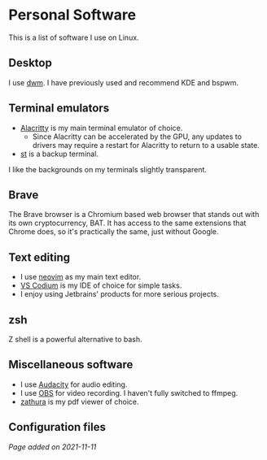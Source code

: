 # Personal Software
This is a list of software I use on Linux.

## Desktop
I use [dwm](../rocks/dwm.html). I have previously used and recommend KDE and bspwm.

## Terminal emulators
- [Alacritty](https://github.com/alacritty/alacritty) is my main terminal
emulator of choice.
    - Since Alacritty can be accelerated by the GPU, any updates to drivers may
require a restart for Alacritty to return to a usable state.
- [st](../rocks/st.html) is a backup terminal.

I like the backgrounds on my terminals slightly transparent.

## Brave
The Brave browser is a Chromium based web browser that stands out with its own
cryptocurrency, BAT. It has access to the same extensions that Chrome does, so
it's practically the same, just without Google.

## Text editing
- I use [neovim](../main/vim.html) as my main text editor.
- [VS Codium](https://github.com/VSCodium/vscodium) is my IDE of choice for
simple tasks.
- I enjoy using Jetbrains' products for more serious projects.

## zsh
Z shell is a powerful alternative to bash.

## Miscellaneous software
- I use [Audacity](https://www.audacityteam.org) for audio editing.
- I use [OBS](https://obsproject.com) for video recording. I haven't fully
switched to ffmpeg.
- [zathura](../rocks/zathura.html) is my pdf viewer of choice.

## Configuration files

*Page added on 2021-11-11*

